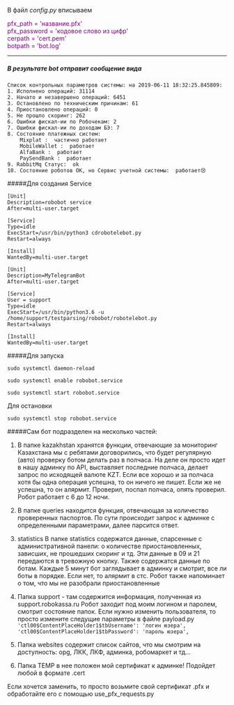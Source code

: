 В файл _config.py_ вписываем 

<span style="color:purple">
pfx_path = 'название.pfx'<br> 
pfx_password = 'кодовое слово из цифр'<br>
cerpath = 'cert.pem'<br>
botpath = 'bot.log'
</span>


--- 

##### В результате bot отправит сообщение вида

```
Cписок контрольных параметров системы: на 2019-06-11 18:32:25.845809: 
1. Исполнено операций: 31114  
2. Начато и незавершено операций: 6451  
3. Остановлено по техническим причинам: 61  
4. Приостановлено операций: 0  
5. Не прошло скоринг: 262  
6. Ошибки фискал-ии по Робочекам: 2  
7. Ошибки фискал-ии по доходам БЭ: 7
8. Состояние платежных систем:
    Mixplat :  частично работает 
    MobileWallet :  работает 
    AlfaBank :  работает 
    PaySendBank :  работает
9. RabbitMq Статус:  ok  
10. Состояние роботов ОК, но Сервис учетной системы:  работает😢
```

#####Для создания Service

```
[Unit]
Description=robobot service
After=multi-user.target

[Service]
Type=idle
ExecStart=/usr/bin/python3 cdrobotelebot.py
Restart=always

[Install]
WantedBy=multi-user.target

[Unit]
Description=MyTelegramBot
After=multi-user.target

[Service]
User = support
Type=idle
ExecStart=/usr/bin/python3.6 -u /home/support/testparsing/robobot/robotelebot.py
Restart=always

[Install]
WantedBy=multi-user.target
```

#####Для запуска


```
sudo systemctl daemon-reload

sudo systemctl enable robobot.service

sudo systemctl start robobot.service

```
Для остановки

```
sudo systemctl stop robobot.service

```


#####Сам бот подразделен на несколько частей:
1) В папке kazakhstan хранятся функции, отвечающие за мониторинг Казахстана
мы с ребятами договорились, что будет регулярную (авто) проверку ботом делать раз в полчаса. 
На деле он просто идет в нашу админку по API, выставляет последние полчаса, делает запрос по исходящей валюте KZT. 
Если все хорошо и за полчаса хотя бы одна операция успешна, то он ничего не пишет. 
Если же не успешна, то он алярмит. Проверил, поспал полчаса, опять проверил. 
Робот работает с 6 до 12 ночи.
2) В папке queries находится функция, отвечающая за количество проверенных паспортов. 
По сути происходит запрос к админке с определенными параметрами, далее парсится ответ.
3) statistics
В папке statistics содержатся данные, спарсенные с административной панели: о количестве приостановленных, 
зависших, не прошедших скоринг и тд. Эти данные в 09 и 21 передаются в тревожную кнопку. 
Также содержатся данные по ботам. 
Каждые 5 минут бот заглядывает в админку и смотрит, все ли боты в порядке. Если нет, то алярмит в стс.
Робот также напоминает о том, что мы не разобрали приостановленные
4) Папка support - там содержится информация, полученная из support.robokassa.ru
Робот заходит под моим логином и паролем, смотрит состояние папок.
Если нужно изменить пользователя, то просто измените следущие параметры в файле payload.py
`
'ctl00$ContentPlaceHolder1$tbUsername': 'логин юзера',
           'ctl00$ContentPlaceHolder1$tbPassword': 'пароль юзера',
           `
5) Папка websites содержит список сайтов, что мы смотрим на доступность: opg, ЛКК, ЛКФ, админка, робомаркет и тд...

6) Папка TEMP в нее положен мой сертификат к админке! 
Подойдет любой в формате .cert

Если хочется заменить, то просто возьмите свой сертификат .pfx и обработайте его с помощью use_pfx_requests.py
